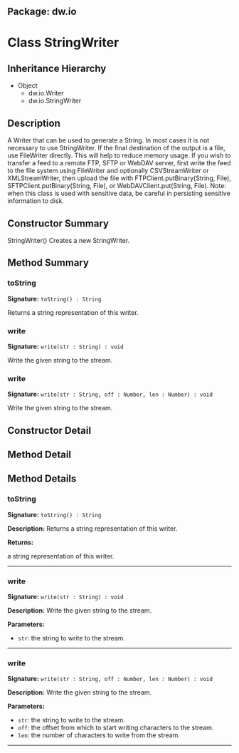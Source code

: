 ## Package: dw.io

# Class StringWriter

## Inheritance Hierarchy

- Object
  - dw.io.Writer
  - dw.io.StringWriter

## Description

A Writer that can be used to generate a String. In most cases it is not necessary to use StringWriter. If the final destination of the output is a file, use FileWriter directly. This will help to reduce memory usage. If you wish to transfer a feed to a remote FTP, SFTP or WebDAV server, first write the feed to the file system using FileWriter and optionally CSVStreamWriter or XMLStreamWriter, then upload the file with FTPClient.putBinary(String, File), SFTPClient.putBinary(String, File), or WebDAVClient.put(String, File). Note: when this class is used with sensitive data, be careful in persisting sensitive information to disk.

## Constructor Summary

StringWriter() Creates a new StringWriter.

## Method Summary

### toString

**Signature:** `toString() : String`

Returns a string representation of this writer.

### write

**Signature:** `write(str : String) : void`

Write the given string to the stream.

### write

**Signature:** `write(str : String, off : Number, len : Number) : void`

Write the given string to the stream.

## Constructor Detail

## Method Detail

## Method Details

### toString

**Signature:** `toString() : String`

**Description:** Returns a string representation of this writer.

**Returns:**

a string representation of this writer.

---

### write

**Signature:** `write(str : String) : void`

**Description:** Write the given string to the stream.

**Parameters:**

- `str`: the string to write to the stream.

---

### write

**Signature:** `write(str : String, off : Number, len : Number) : void`

**Description:** Write the given string to the stream.

**Parameters:**

- `str`: the string to write to the stream.
- `off`: the offset from which to start writing characters to the stream.
- `len`: the number of characters to write from the stream.

---